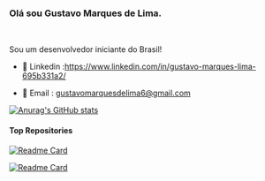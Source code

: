 

### Olá sou Gustavo Marques de Lima.

<br />

Sou um desenvolvedor iniciante do Brasil!<br>

- 💼 Linkedin :https://www.linkedin.com/in/gustavo-marques-lima-695b331a2/

- 📧 Email : gustavomarquesdelima6@gmail.com

[![Anurag's GitHub stats](https://github-readme-stats.vercel.app/api?username=gusta7597&show_icons=true&theme=tokyonight)](https://github.com/anuraghazra/github-readme-stats)


#### Top Repositories


[![Readme Card](https://github-readme-stats.vercel.app/api/pin/?username=gusta7597&repo=api-fatec&theme=tokyonight)](https://github.com/gusta7597/API-FATEC)

[![Readme Card](https://github-readme-stats.vercel.app/api/pin/?username=gusta7597&repo=api-fatec-2-sem&theme=tokyonight)](https://github.com/gusta7597/API-FATEC-2-SEM)


<br />
<br />
